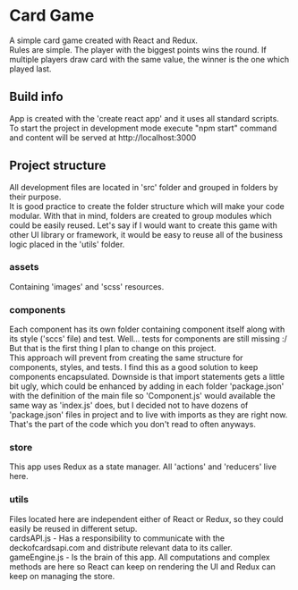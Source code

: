 # Card Game
A simple card game created with React and Redux.<br/>
Rules are simple. The player with the biggest points wins the round. If multiple players draw card with the same value, the winner is the one which played last.

## Build info
App is created with the 'create react app' and it uses all standard scripts.<br/>
To start the project in development mode execute "npm start" command and content will be served at http://localhost:3000

## Project structure
All development files are located in 'src' folder and grouped in folders by their purpose.<br/>
It is good practice to create the folder structure which will make your code modular. With that in mind, folders are created to group modules which could be easily reused. Let's say if I would want to create this game with other UI library or framework, it would be easy to reuse all of the business logic placed in the 'utils' folder.

### assets
Containing 'images' and 'scss' resources.

### components
Each component has its own folder containing component itself along with its style ('sccs' file) and test. Well... tests for components are still missing :/ But that is the first thing I plan to change on this project.<br/>
This approach will prevent from creating the same structure for components, styles, and tests. I find this as a good solution to keep components encapsulated. Downside is that import statements gets a little bit ugly, which could be enhanced by adding in each folder 'package.json' with the definition of the main file so 'Component.js' would available the same way as 'index.js' does, but I decided not to have dozens of 'package.json' files in project and to live with imports as they are right now. That's the part of the code which you don't read to often anyways.

### store
This app uses Redux as a state manager. All 'actions' and 'reducers' live here.

### utils
Files located here are independent either of React or Redux, so they could easily be reused in different setup.<br/>
cardsAPI.js - Has a responsibility to communicate with the deckofcardsapi.com and distribute relevant data to its caller.<br/>
gameEngine.js - Is the brain of this app. All computations and complex methods are here so React can keep on rendering the UI and Redux can keep on managing the store.
